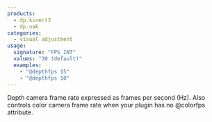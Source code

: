 ```yaml
---
products:
  - dp.kinect3
  - dp.oak
categories:
  - visual adjustment
usage:
  signature: "FPS_INT"
  values: "30 (default)"
  examples:
    - "@depthfps 15"
    - "@depthfps 10"
---
```


Depth camera frame rate expressed as frames per second (Hz).
Also controls color camera frame rate when your plugin
has no @colorfps attribute.
